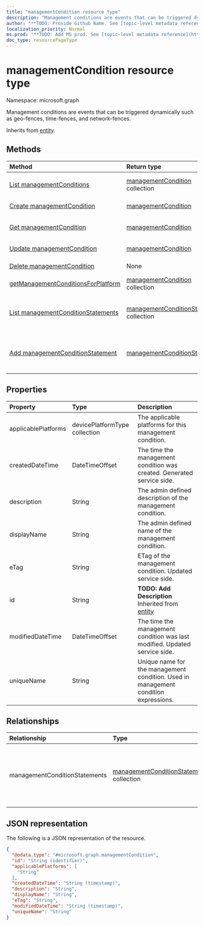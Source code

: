 ```yaml
---
title: "managementCondition resource type"
description: "Management conditions are events that can be triggered dynamically such as geo-fences, time-fences, and network-fences."
author: "**TODO: Provide Github Name. See [topic-level metadata reference](https://msgo.azurewebsites.net/add/document/guidelines/metadata.html#topic-level-metadata)**"
localization_priority: Normal
ms.prod: "**TODO: Add MS prod. See [topic-level metadata reference](https://msgo.azurewebsites.net/add/document/guidelines/metadata.html#topic-level-metadata)**"
doc_type: resourcePageType
---
```


# managementCondition resource type

Namespace: microsoft.graph



Management conditions are events that can be triggered dynamically such as geo-fences, time-fences, and network-fences.


Inherits from [entity](../resources/entity.md).

## Methods
|Method|Return type|Description|
|:---|:---|:---|
|[List managementConditions](../api/managementcondition-list.md)|[managementCondition](../resources/managementcondition.md) collection|Get a list of the [managementCondition](../resources/managementcondition.md) objects and their properties.|
|[Create managementCondition](../api/managementcondition-create.md)|[managementCondition](../resources/managementcondition.md)|Create a new [managementCondition](../resources/managementcondition.md) object.|
|[Get managementCondition](../api/managementcondition-get.md)|[managementCondition](../resources/managementcondition.md)|Read the properties and relationships of a [managementCondition](../resources/managementcondition.md) object.|
|[Update managementCondition](../api/managementcondition-update.md)|[managementCondition](../resources/managementcondition.md)|Update the properties of a [managementCondition](../resources/managementcondition.md) object.|
|[Delete managementCondition](../api/managementcondition-delete.md)|None|Deletes a [managementCondition](../resources/managementcondition.md) object.|
|[getManagementConditionsForPlatform](../api/managementcondition-getmanagementconditionsforplatform.md)|[managementCondition](../resources/managementcondition.md) collection|**TODO: Add Description**|
|[List managementConditionStatements](../api/managementcondition-list-managementconditionstatements.md)|[managementConditionStatement](../resources/managementconditionstatement.md) collection|Get the managementConditionStatement resources from the managementConditionStatements navigation property.|
|[Add managementConditionStatement](../api/managementcondition-post-managementconditionstatements.md)|[managementConditionStatement](../resources/managementconditionstatement.md)|Add managementConditionStatements by posting to the managementConditionStatements collection.|

## Properties
|Property|Type|Description|
|:---|:---|:---|
|applicablePlatforms|devicePlatformType collection|The applicable platforms for this management condition.|
|createdDateTime|DateTimeOffset|The time the management condition was created. Generated service side.|
|description|String|The admin defined description of the management condition.|
|displayName|String|The admin defined name of the management condition.|
|eTag|String|ETag of the management condition. Updated service side.|
|id|String|**TODO: Add Description** Inherited from [entity](../resources/entity.md)|
|modifiedDateTime|DateTimeOffset|The time the management condition was last modified. Updated service side.|
|uniqueName|String|Unique name for the management condition. Used in management condition expressions.|

## Relationships
|Relationship|Type|Description|
|:---|:---|:---|
|managementConditionStatements|[managementConditionStatement](../resources/managementconditionstatement.md) collection|The management condition statements associated to the management condition.|

## JSON representation
The following is a JSON representation of the resource.
<!-- {
  "blockType": "resource",
  "keyProperty": "id",
  "@odata.type": "microsoft.graph.managementCondition",
  "baseType": "microsoft.graph.entity",
  "openType": false
}
-->
``` json
{
  "@odata.type": "#microsoft.graph.managementCondition",
  "id": "String (identifier)",
  "applicablePlatforms": [
    "String"
  ],
  "createdDateTime": "String (timestamp)",
  "description": "String",
  "displayName": "String",
  "eTag": "String",
  "modifiedDateTime": "String (timestamp)",
  "uniqueName": "String"
}
```

